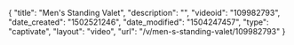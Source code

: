 {
    "title": "Men's Standing Valet",
    "description": "",
    "videoid": "109982793",
    "date_created": "1502521246",
    "date_modified": "1504247457",
    "type": "captivate",
    "layout": "video",
    "url": "\/v\/men-s-standing-valet\/109982793"
}
